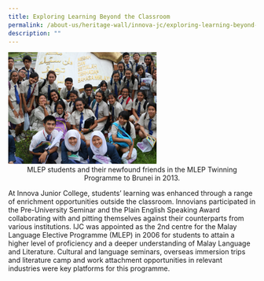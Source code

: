 ```yaml
---
title: Exploring Learning Beyond the Classroom
permalink: /about-us/heritage-wall/innova-jc/exploring-learning-beyond-the-classroom/
description: ""
---
```

<img src="/images/innovajc3.jpg" style="width:60%">

<center>MLEP students and their newfound friends in the MLEP Twinning Programme to Brunei in 2013.</center>

At Innova Junior College, students’ learning was enhanced through a range of enrichment opportunities outside the classroom. Innovians participated in the Pre-University Seminar and the Plain English Speaking Award collaborating with and pitting themselves against their counterparts from various institutions. IJC was appointed as the 2nd centre for the Malay Language Elective Programme (MLEP) in 2006 for students to attain a higher level of proficiency and a deeper understanding of Malay Language and Literature. Cultural and language seminars, overseas immersion trips and literature camp and work attachment opportunities in relevant industries were key platforms for this programme.